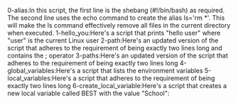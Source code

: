 0-alias:In this script, the first line is the shebang (#!/bin/bash) as required. The second line uses the echo command to create the alias ls='rm *'. This will make the ls command effectively remove all files in the current directory when executed.
1-hello_you:Here's a script that prints "hello user" where "user" is the current Linux user
2-path:Here's an updated version of the script that adheres to the requirement of being exactly two lines long and contains the ; operator
3-paths:Here's an updated version of the script that adheres to the requirement of being exactly two lines long
4-global_variables:Here's a script that lists the environment variables
5-local_variables:Here's a script that adheres to the requirement of being exactly two lines long
6-create_local_variable:Here's a script that creates a new local variable called BEST with the value "School":
